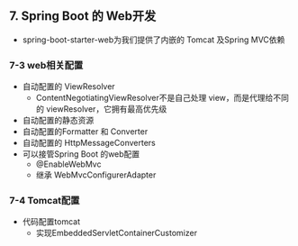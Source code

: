 ## 7. Spring Boot 的 Web开发

- spring-boot-starter-web为我们提供了内嵌的 Tomcat 及Spring MVC依赖

### 7-3 web相关配置

- 自动配置的 ViewResolver
  - ContentNegotiatingViewResolver不是自己处理 view，而是代理给不同的 viewResolver，它拥有最高优先级
- 自动配置的静态资源
- 自动配置的Formatter 和 Converter
- 自动配置的 HttpMessageConverters
- 可以接管Spring Boot 的web配置
  - @EnableWebMvc
  - 继承 WebMvcConfigurerAdapter

### 7-4 Tomcat配置

- 代码配置tomcat
  - 实现EmbeddedServletContainerCustomizer

